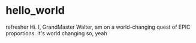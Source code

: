 # hello_world
refresher
  Hi. I, GrandMaster Walter, am on a world-changing quest of EPIC proportions. It's world changing so, yeah
